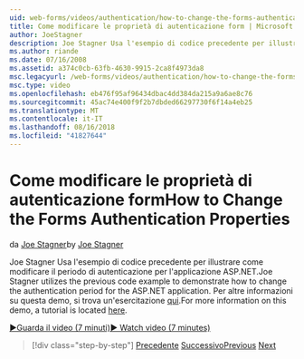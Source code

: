 ```yaml
---
uid: web-forms/videos/authentication/how-to-change-the-forms-authentication-properties
title: Come modificare le proprietà di autenticazione form | Microsoft Docs
author: JoeStagner
description: Joe Stagner Usa l'esempio di codice precedente per illustrare come modificare il periodo di autenticazione per l'applicazione ASP.NET. Per ulteriori informazioni sulla posizione...
ms.author: riande
ms.date: 07/16/2008
ms.assetid: a374c0cb-63fb-4630-9915-2ca8f4973da8
msc.legacyurl: /web-forms/videos/authentication/how-to-change-the-forms-authentication-properties
msc.type: video
ms.openlocfilehash: eb476f95af96434dbac4dd384da215a9a6ae8c76
ms.sourcegitcommit: 45ac74e400f9f2b7dbded66297730f6f14a4eb25
ms.translationtype: MT
ms.contentlocale: it-IT
ms.lasthandoff: 08/16/2018
ms.locfileid: "41827644"
---
```

<a name="how-to-change-the-forms-authentication-properties"></a><span data-ttu-id="2a36a-104">Come modificare le proprietà di autenticazione form</span><span class="sxs-lookup"><span data-stu-id="2a36a-104">How to Change the Forms Authentication Properties</span></span>
====================
<span data-ttu-id="2a36a-105">da [Joe Stagner](https://github.com/JoeStagner)</span><span class="sxs-lookup"><span data-stu-id="2a36a-105">by [Joe Stagner](https://github.com/JoeStagner)</span></span>

<span data-ttu-id="2a36a-106">Joe Stagner Usa l'esempio di codice precedente per illustrare come modificare il periodo di autenticazione per l'applicazione ASP.NET.</span><span class="sxs-lookup"><span data-stu-id="2a36a-106">Joe Stagner utilizes the previous code example to demonstrate how to change the authentication period for the ASP.NET application.</span></span> <span data-ttu-id="2a36a-107">Per altre informazioni su questa demo, si trova un'esercitazione [qui](../../overview/older-versions-security/introduction/forms-authentication-configuration-and-advanced-topics-vb.md).</span><span class="sxs-lookup"><span data-stu-id="2a36a-107">For more information on this demo, a tutorial is located [here](../../overview/older-versions-security/introduction/forms-authentication-configuration-and-advanced-topics-vb.md).</span></span>

[<span data-ttu-id="2a36a-108">&#9654;Guarda il video (7 minuti)</span><span class="sxs-lookup"><span data-stu-id="2a36a-108">&#9654; Watch video (7 minutes)</span></span>](https://channel9.msdn.com/Blogs/ASP-NET-Site-Videos/how-to-change-the-forms-authentication-properties)

> [!div class="step-by-step"]
> <span data-ttu-id="2a36a-109">[Precedente](using-basic-forms-authentication-in-aspnet.md)
> [Successivo](how-to-setup-and-use-cookie-less-authentication-in-an-aspnet-application.md)</span><span class="sxs-lookup"><span data-stu-id="2a36a-109">[Previous](using-basic-forms-authentication-in-aspnet.md)
[Next](how-to-setup-and-use-cookie-less-authentication-in-an-aspnet-application.md)</span></span>
